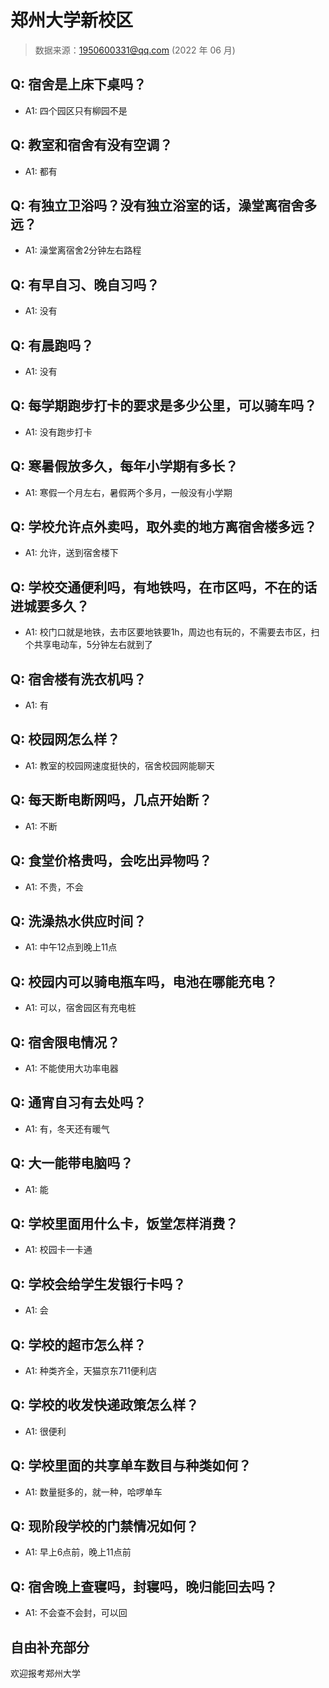 # 郑州大学新校区

> 数据来源：1950600331@qq.com (2022 年 06 月)

## Q: 宿舍是上床下桌吗？

- A1: 四个园区只有柳园不是

## Q: 教室和宿舍有没有空调？

- A1: 都有

## Q: 有独立卫浴吗？没有独立浴室的话，澡堂离宿舍多远？

- A1: 澡堂离宿舍2分钟左右路程

## Q: 有早自习、晚自习吗？

- A1: 没有

## Q: 有晨跑吗？

- A1: 没有

## Q: 每学期跑步打卡的要求是多少公里，可以骑车吗？

- A1: 没有跑步打卡

## Q: 寒暑假放多久，每年小学期有多长？

- A1: 寒假一个月左右，暑假两个多月，一般没有小学期

## Q: 学校允许点外卖吗，取外卖的地方离宿舍楼多远？

- A1: 允许，送到宿舍楼下

## Q: 学校交通便利吗，有地铁吗，在市区吗，不在的话进城要多久？

- A1: 校门口就是地铁，去市区要地铁要1h，周边也有玩的，不需要去市区，扫个共享电动车，5分钟左右就到了

## Q: 宿舍楼有洗衣机吗？

- A1: 有

## Q: 校园网怎么样？

- A1: 教室的校园网速度挺快的，宿舍校园网能聊天

## Q: 每天断电断网吗，几点开始断？

- A1: 不断

## Q: 食堂价格贵吗，会吃出异物吗？

- A1: 不贵，不会

## Q: 洗澡热水供应时间？

- A1: 中午12点到晚上11点

## Q: 校园内可以骑电瓶车吗，电池在哪能充电？

- A1: 可以，宿舍园区有充电桩

## Q: 宿舍限电情况？

- A1: 不能使用大功率电器

## Q: 通宵自习有去处吗？

- A1: 有，冬天还有暖气

## Q: 大一能带电脑吗？

- A1: 能

## Q: 学校里面用什么卡，饭堂怎样消费？

- A1: 校园卡一卡通

## Q: 学校会给学生发银行卡吗？

- A1: 会

## Q: 学校的超市怎么样？

- A1: 种类齐全，天猫京东711便利店

## Q: 学校的收发快递政策怎么样？

- A1: 很便利

## Q: 学校里面的共享单车数目与种类如何？

- A1: 数量挺多的，就一种，哈啰单车

## Q: 现阶段学校的门禁情况如何？

- A1: 早上6点前，晚上11点前

## Q: 宿舍晚上查寝吗，封寝吗，晚归能回去吗？

- A1: 不会查不会封，可以回

## 自由补充部分

欢迎报考郑州大学